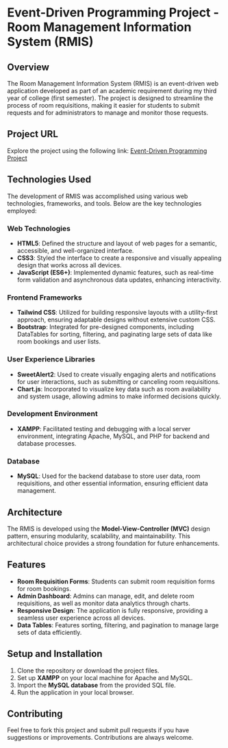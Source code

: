 # Event-Driven Programming Project - Room Management Information System (RMIS)

## Overview
The Room Management Information System (RMIS) is an event-driven web application developed as part of an academic requirement during my third year of college (first semester). The project is designed to streamline the process of room requisitions, making it easier for students to submit requests and for administrators to manage and monitor those requests.

## Project URL
Explore the project using the following link: [Event-Driven Programming Project](http://rmis.ct.ws/)

## Technologies Used
The development of RMIS was accomplished using various web technologies, frameworks, and tools. Below are the key technologies employed:

### **Web Technologies**
- **HTML5**: Defined the structure and layout of web pages for a semantic, accessible, and well-organized interface.
- **CSS3**: Styled the interface to create a responsive and visually appealing design that works across all devices.
- **JavaScript (ES6+)**: Implemented dynamic features, such as real-time form validation and asynchronous data updates, enhancing interactivity.

### **Frontend Frameworks**
- **Tailwind CSS**: Utilized for building responsive layouts with a utility-first approach, ensuring adaptable designs without extensive custom CSS.
- **Bootstrap**: Integrated for pre-designed components, including DataTables for sorting, filtering, and paginating large sets of data like room bookings and user lists.

### **User Experience Libraries**
- **SweetAlert2**: Used to create visually engaging alerts and notifications for user interactions, such as submitting or canceling room requisitions.
- **Chart.js**: Incorporated to visualize key data such as room availability and system usage, allowing admins to make informed decisions quickly.

### **Development Environment**
- **XAMPP**: Facilitated testing and debugging with a local server environment, integrating Apache, MySQL, and PHP for backend and database processes.

### **Database**
- **MySQL**: Used for the backend database to store user data, room requisitions, and other essential information, ensuring efficient data management.

## Architecture
The RMIS is developed using the **Model-View-Controller (MVC)** design pattern, ensuring modularity, scalability, and maintainability. This architectural choice provides a strong foundation for future enhancements.

## Features
- **Room Requisition Forms**: Students can submit room requisition forms for room bookings.
- **Admin Dashboard**: Admins can manage, edit, and delete room requisitions, as well as monitor data analytics through charts.
- **Responsive Design**: The application is fully responsive, providing a seamless user experience across all devices.
- **Data Tables**: Features sorting, filtering, and pagination to manage large sets of data efficiently.

## Setup and Installation
1. Clone the repository or download the project files.
2. Set up **XAMPP** on your local machine for Apache and MySQL.
3. Import the **MySQL database** from the provided SQL file.
4. Run the application in your local browser.

## Contributing
Feel free to fork this project and submit pull requests if you have suggestions or improvements. Contributions are always welcome.
